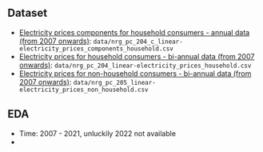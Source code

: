 ## Dataset
- [Electricity prices components for household consumers - annual data (from 2007 onwards)](https://ec.europa.eu/eurostat/databrowser/view/nrg_pc_204_c/default/table?lang=en): `data/nrg_pc_204_c_linear-electricity_prices_components_household.csv`
- [Electricity prices for household consumers - bi-annual data (from 2007 onwards)](https://ec.europa.eu/eurostat/databrowser/view/NRG_PC_204/default/table?lang=en&category=nrg.nrg_price.nrg_pc): `data/nrg_pc_204_linear-electricity_prices_household.csv`
- [Electricity prices for non-household consumers - bi-annual data (from 2007 onwards)](https://ec.europa.eu/eurostat/databrowser/view/NRG_PC_205/default/table?lang=en&category=nrg.nrg_price.nrg_pc): `data/nrg_pc_205_linear-electricity_prices_non_household.csv`

## EDA
- Time: 2007 - 2021, unluckily 2022 not available
- 

